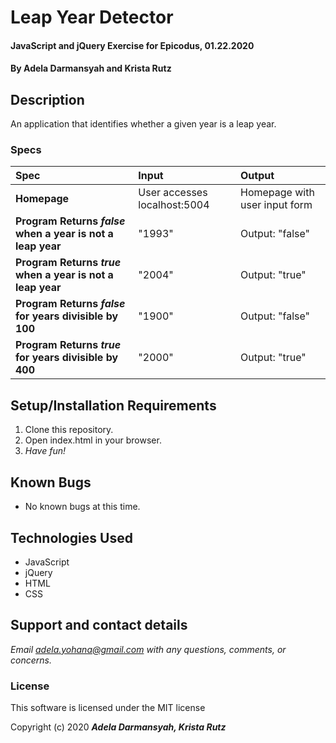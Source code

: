 # Leap Year Detector

#### JavaScript and jQuery Exercise for Epicodus, 01.22.2020

#### By **Adela Darmansyah and Krista Rutz**

## Description

An application that identifies whether a given year is a leap year.


### Specs
| Spec | Input | Output |
| :-------------     | :------------- | :------------- |
| **Homepage** | User accesses localhost:5004 | Homepage with user input form |
| **Program Returns _false_ when a year is not a leap year** | "1993" | Output: "false" |
| **Program Returns _true_ when a year is not a leap year**| "2004" | Output: "true" |
| **Program Returns _false_ for years divisible by 100**| "1900" | Output: "false" |
| **Program Returns _true_ for years divisible by 400** | "2000" | Output: "true" |

## Setup/Installation Requirements

1. Clone this repository.
2. Open index.html in your browser.
3. _Have fun!_

## Known Bugs

* No known bugs at this time.

## Technologies Used

* JavaScript
* jQuery
* HTML
* CSS

## Support and contact details

_Email adela.yohana@gmail.com with any questions, comments, or concerns._

### License

This software is licensed under the MIT license

Copyright (c) 2020 **_Adela Darmansyah, Krista Rutz_**